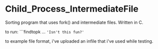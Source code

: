 # Child_Process_IntermediateFile
Sorting program that uses fork() and intermediate files. Written in C.

to run: ```findtopk <k> <N> <infile1> ...<infileN> <outfile>
`'Isn't this fun?'`


to example file format, i've uploaded an infile that i've used while testing.
